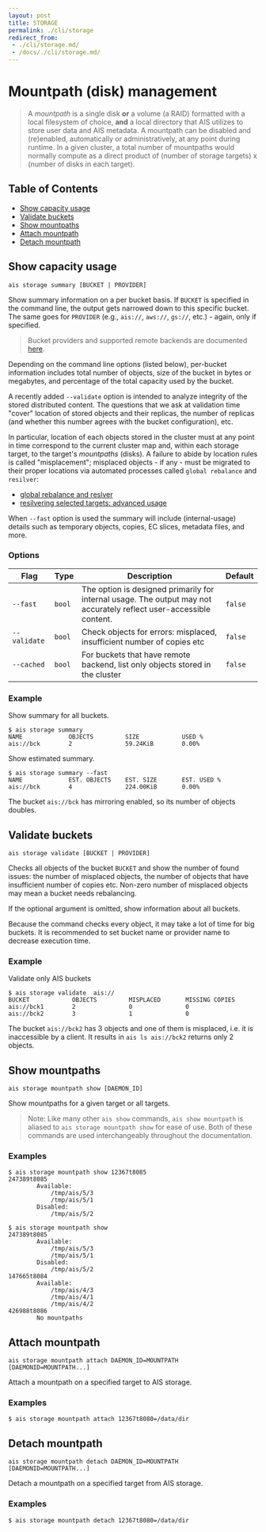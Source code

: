 ```yaml
---
layout: post
title: STORAGE
permalink: ./cli/storage
redirect_from:
 - ./cli/storage.md/
 - /docs/./cli/storage.md/
---
```


# Mountpath (disk) management

> A *mountpath* is a single disk **or** a volume (a RAID) formatted with a local filesystem of choice, **and** a local directory that AIS utilizes to store user data and AIS metadata. A mountpath can be disabled and (re)enabled, automatically or administratively, at any point during runtime. In a given cluster, a total number of mountpaths would normally compute as a direct product of (number of storage targets) x (number of disks in each target).

## Table of Contents
- [Show capacity usage](#show-capacity-usage)
- [Validate buckets](#validate-buckets)
- [Show mountpaths](#show-mountpaths)
- [Attach mountpath](#attach-mountpath)
- [Detach mountpath](#detach-mountpath)

## Show capacity usage

`ais storage summary [BUCKET | PROVIDER]`

Show summary information on a per bucket basis. If `BUCKET` is specified in the command line, the output gets narrowed down to this specific bucket. The same goes for `PROVIDER` (e.g., `ais://`, `aws://`, `gs://`, etc.) - again, only if specified.

> Bucket providers and supported remote backends are documented [here](/docs/providers.md).

Depending on the command line options (listed below), per-bucket information includes total number of objects, size of the bucket in bytes or megabytes, and percentage of the total capacity used by the bucket.

A recently added `--validate` option is intended to analyze integrity of the stored distributed content. The questions that we ask at validation time "cover" location of stored objects and their replicas, the number of replicas (and whether this number agrees with the bucket configuration), etc.

In particular, location of each objects stored in the cluster must at any point in time correspond to the current cluster map and, within each storage target, to the target's *mountpaths* (disks).  A failure to abide by location rules is called "misplacement"; misplaced objects - if any - must be migrated to their proper locations via automated processes called `global rebalance` and `resilver`:

* [global rebalance and reslver](/docs/rebalance.md)
* [resilvering selected targets: advanced usage](/docs/resourcesvanced.md)

When `--fast` option is used the summary will include (internal-usage) details such as temporary objects, copies, EC slices, metadata files, and more.

### Options

| Flag | Type | Description | Default |
| --- | --- | --- | --- |
| `--fast` | `bool` | The option is designed primarily for internal usage. The output may not accurately reflect user-accessible content. | `false` |
| `--validate` | `bool` | Check objects for errors: misplaced, insufficient number of copies etc | `false` |
| `--cached` | `bool` | For buckets that have remote backend, list only objects stored in the cluster | `false` |

### Example

Show summary for all buckets.

```console
$ ais storage summary
NAME             OBJECTS         SIZE            USED %
ais://bck        2               59.24KiB        0.00%
```

Show estimated summary.

```console
$ ais storage summary --fast
NAME             EST. OBJECTS    EST. SIZE       EST. USED %
ais://bck        4               224.00KiB       0.00%
```

The bucket `ais://bck` has mirroring enabled, so its number of objects doubles.

## Validate buckets

`ais storage validate [BUCKET | PROVIDER]`

Checks all objects of the bucket `BUCKET` and show the number of found issues:
the number of misplaced objects, the number of objects that have insufficient number of copies etc.
Non-zero number of misplaced objects may mean a bucket needs rebalancing.

If the optional argument is omitted, show information about all buckets.

Because the command checks every object, it may take a lot of time for big buckets.
It is recommended to set bucket name or provider name to decrease execution time.

### Example

Validate only AIS buckets

```
$ ais storage validate  ais://
BUCKET            OBJECTS         MISPLACED       MISSING COPIES
ais://bck1        2               0               0
ais://bck2        3               1               0
```

The bucket `ais://bck2` has 3 objects and one of them is misplaced, i.e. it is inaccessible by a client.
It results in `ais ls ais://bck2` returns only 2 objects.

## Show mountpaths

`ais storage mountpath show [DAEMON_ID]`

Show mountpaths for a given target or all targets.

> Note: Like many other `ais show` commands, `ais show mountpath` is aliased to `ais storage mountpath show` for ease of use.
> Both of these commands are used interchangeably throughout the documentation.

### Examples

```console
$ ais storage mountpath show 12367t8085
247389t8085
        Available:
			/tmp/ais/5/3
			/tmp/ais/5/1
        Disabled:
			/tmp/ais/5/2

$ ais storage mountpath show
247389t8085
        Available:
			/tmp/ais/5/3
			/tmp/ais/5/1
        Disabled:
			/tmp/ais/5/2
147665t8084
        Available:
			/tmp/ais/4/3
			/tmp/ais/4/1
			/tmp/ais/4/2
426988t8086
		No mountpaths
```

## Attach mountpath

`ais storage mountpath attach DAEMON_ID=MOUNTPATH [DAEMONID=MOUNTPATH...]`

Attach a mountpath on a specified target to AIS storage.

### Examples

```console
$ ais storage mountpath attach 12367t8080=/data/dir
```

## Detach mountpath

`ais storage mountpath detach DAEMON_ID=MOUNTPATH [DAEMONID=MOUNTPATH...]`

Detach a mountpath on a specified target from AIS storage.

### Examples

```console
$ ais storage mountpath detach 12367t8080=/data/dir
```
